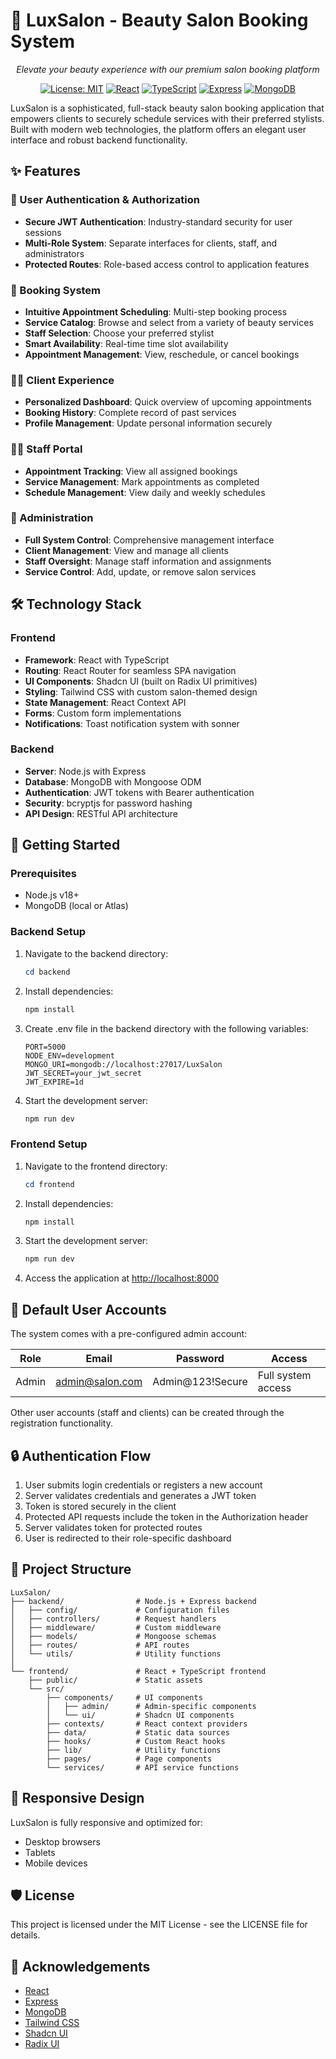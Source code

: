 # 💅 LuxSalon - Beauty Salon Booking System

<div align="center">

*Elevate your beauty experience with our premium salon booking platform*

[![License: MIT](https://img.shields.io/badge/License-MIT-blue.svg)](https://opensource.org/licenses/MIT)
[![React](https://img.shields.io/badge/React-18-61DAFB.svg?logo=react)](https://reactjs.org/)
[![TypeScript](https://img.shields.io/badge/TypeScript-5-3178C6.svg?logo=typescript)](https://www.typescriptlang.org/)
[![Express](https://img.shields.io/badge/Express-4.18-000000.svg?logo=express)](https://expressjs.com/)
[![MongoDB](https://img.shields.io/badge/MongoDB-7.0-47A248.svg?logo=mongodb)](https://www.mongodb.com/)

</div>

LuxSalon is a sophisticated, full-stack beauty salon booking application that empowers clients to securely schedule services with their preferred stylists. Built with modern web technologies, the platform offers an elegant user interface and robust backend functionality.

## ✨ Features

### 👤 User Authentication & Authorization
- **Secure JWT Authentication**: Industry-standard security for user sessions
- **Multi-Role System**: Separate interfaces for clients, staff, and administrators
- **Protected Routes**: Role-based access control to application features

### 📅 Booking System
- **Intuitive Appointment Scheduling**: Multi-step booking process
- **Service Catalog**: Browse and select from a variety of beauty services
- **Staff Selection**: Choose your preferred stylist
- **Smart Availability**: Real-time time slot availability
- **Appointment Management**: View, reschedule, or cancel bookings

### 👩‍💼 Client Experience
- **Personalized Dashboard**: Quick overview of upcoming appointments
- **Booking History**: Complete record of past services
- **Profile Management**: Update personal information securely

### 💇‍♀️ Staff Portal
- **Appointment Tracking**: View all assigned bookings
- **Service Management**: Mark appointments as completed
- **Schedule Management**: View daily and weekly schedules

### 🔑 Administration
- **Full System Control**: Comprehensive management interface
- **Client Management**: View and manage all clients
- **Staff Oversight**: Manage staff information and assignments
- **Service Control**: Add, update, or remove salon services

## 🛠️ Technology Stack

### Frontend
- **Framework**: React with TypeScript
- **Routing**: React Router for seamless SPA navigation
- **UI Components**: Shadcn UI (built on Radix UI primitives)
- **Styling**: Tailwind CSS with custom salon-themed design
- **State Management**: React Context API
- **Forms**: Custom form implementations 
- **Notifications**: Toast notification system with sonner

### Backend
- **Server**: Node.js with Express
- **Database**: MongoDB with Mongoose ODM
- **Authentication**: JWT tokens with Bearer authentication
- **Security**: bcryptjs for password hashing
- **API Design**: RESTful API architecture

## 🚀 Getting Started

### Prerequisites
- Node.js v18+
- MongoDB (local or Atlas)

### Backend Setup

1. Navigate to the backend directory:
   ```powershell
   cd backend
   ```

2. Install dependencies:
   ```powershell
   npm install
   ```

3. Create .env file in the backend directory with the following variables:
   ```
   PORT=5000
   NODE_ENV=development
   MONGO_URI=mongodb://localhost:27017/LuxSalon
   JWT_SECRET=your_jwt_secret
   JWT_EXPIRE=1d
   ```

4. Start the development server:
   ```powershell
   npm run dev
   ```

### Frontend Setup

1. Navigate to the frontend directory:
   ```powershell
   cd frontend
   ```

2. Install dependencies:
   ```powershell
   npm install
   ```

3. Start the development server:
   ```powershell
   npm run dev
   ```

4. Access the application at [http://localhost:8000](http://localhost:8000)

## 👥 Default User Accounts

The system comes with a pre-configured admin account:

| Role  | Email | Password | Access |
|-------|-------|----------|--------|
| Admin | admin@salon.com | Admin@123!Secure | Full system access |

Other user accounts (staff and clients) can be created through the registration functionality.

## 🔒 Authentication Flow

1. User submits login credentials or registers a new account
2. Server validates credentials and generates a JWT token
3. Token is stored securely in the client
4. Protected API requests include the token in the Authorization header
5. Server validates token for protected routes
6. User is redirected to their role-specific dashboard

## 📂 Project Structure

```
LuxSalon/
├── backend/                # Node.js + Express backend
│   ├── config/             # Configuration files
│   ├── controllers/        # Request handlers
│   ├── middleware/         # Custom middleware
│   ├── models/             # Mongoose schemas
│   ├── routes/             # API routes
│   └── utils/              # Utility functions
│
└── frontend/               # React + TypeScript frontend
    ├── public/             # Static assets
    └── src/
        ├── components/     # UI components
        │   ├── admin/      # Admin-specific components
        │   └── ui/         # Shadcn UI components
        ├── contexts/       # React context providers
        ├── data/           # Static data sources
        ├── hooks/          # Custom React hooks
        ├── lib/            # Utility functions
        ├── pages/          # Page components
        └── services/       # API service functions
```

## 📱 Responsive Design

LuxSalon is fully responsive and optimized for:
- Desktop browsers
- Tablets
- Mobile devices

## 🛡️ License

This project is licensed under the MIT License - see the LICENSE file for details.

## 🙏 Acknowledgements

- [React](https://reactjs.org/)
- [Express](https://expressjs.com/)
- [MongoDB](https://www.mongodb.com/)
- [Tailwind CSS](https://tailwindcss.com/)
- [Shadcn UI](https://ui.shadcn.com/)
- [Radix UI](https://www.radix-ui.com/)
